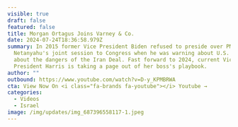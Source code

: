 ```yaml
---
visible: true
draft: false
featured: false
title: Morgan Ortagus Joins Varney & Co.
date: 2024-07-24T18:36:58.979Z
summary: In 2015 former Vice President Biden refused to preside over PM
  Netanyahu's joint session to Congress when he was warning about U.S. lawmakers
  about the dangers of the Iran Deal. Fast forward to 2024, current Vice
  President Harris is taking a page out of her boss's playbook.
author: ""
outbound: https://www.youtube.com/watch?v=D-y_KPMBRWA
cta: View Now On <i class="fa-brands fa-youtube"></i> Youtube →
categories:
  - Videos
  - Israel
image: /img/updates/img_687396558117-1.jpeg
---
```

